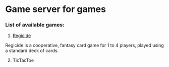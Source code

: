 # Game server for games

### List of available games:

1. [Regicide](https://boardgamegeek.com/boardgame/307002/regicide)

Regicide is a cooperative, fantasy card game for 1 to 4 players, played using a standard deck of cards.

2. TicTacToe
